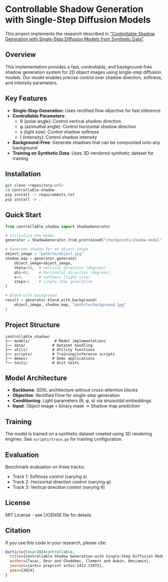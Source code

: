# Controllable Shadow Generation with Single-Step Diffusion Models

This project implements the research described in ["Controllable Shadow Generation with Single-Step Diffusion Models from Synthetic Data"](https://arxiv.org/abs/2412.11972).

## Overview

This implementation provides a fast, controllable, and background-free shadow generation system for 2D object images using single-step diffusion models. Our model enables precise control over shadow direction, softness, and intensity parameters.

## Key Features

- **Single-Step Generation**: Uses rectified flow objective for fast inference
- **Controllable Parameters**: 
  - θ (polar angle): Control vertical shadow direction
  - φ (azimuthal angle): Control horizontal shadow direction  
  - s (light size): Control shadow softness
  - I (intensity): Control shadow intensity
- **Background-Free**: Generate shadows that can be composited onto any background
- **Training on Synthetic Data**: Uses 3D-rendered synthetic dataset for training

## Installation

```bash
git clone <repository-url>
cd Controllable-shadow
pip install -r requirements.txt
pip install -e .
```

## Quick Start

```python
from controllable_shadow import ShadowGenerator

# Initialize the model
generator = ShadowGenerator.from_pretrained("checkpoints/shadow-model")

# Generate shadow for an object image
object_image = "path/to/object.jpg"
shadow_map = generator.generate(
    object_image=object_image,
    theta=30,  # vertical direction (degrees)
    phi=60,    # horizontal direction (degrees)  
    s=4,       # softness (light size)
    steps=1    # single step generation
)

# Blend with background
result = generator.blend_with_background(
    object_image, shadow_map, "path/to/background.jpg"
)
```

## Project Structure

```
controllable_shadow/
├── models/           # Model implementations
├── data/            # Dataset handling
├── utils/           # Utility functions
├── scripts/         # Training/inference scripts
├── demos/           # Demo applications
└── tests/           # Unit tests
```

## Model Architecture

- **Backbone**: SDXL architecture without cross-attention blocks
- **Objective**: Rectified Flow for single-step generation
- **Conditioning**: Light parameters (θ, φ, s) via sinusoidal embeddings
- **Input**: Object image + binary mask → Shadow map prediction

## Training

The model is trained on a synthetic dataset created using 3D rendering engines. See `scripts/train.py` for training configuration.

## Evaluation

Benchmark evaluation on three tracks:
- Track 1: Softness control (varying s)
- Track 2: Horizontal direction control (varying φ)  
- Track 3: Vertical direction control (varying θ)

## License

MIT License - see LICENSE file for details.

## Citation

If you use this code in your research, please cite:

```bibtex
@article{tasar2024controllable,
  title={Controllable Shadow Generation with Single-Step Diffusion Models from Synthetic Data},
  author={Tasar, Onur and Chadebec, Clement and Aubin, Benjamin},
  journal={arXiv preprint arXiv:2412.11972},
  year={2024}
}
```
